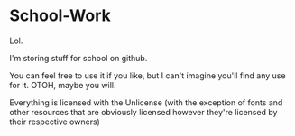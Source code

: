 School-Work
===========

Lol.

I'm storing stuff for school on github.

You can feel free to use it if you like, but I can't imagine you'll find any use for it. OTOH, maybe you will.

Everything is licensed with the Unlicense (with the exception of fonts and other resources that are obviously licensed however they're licensed by their respective owners)
